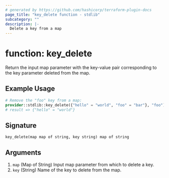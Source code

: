 ```yaml
---
# generated by https://github.com/hashicorp/terraform-plugin-docs
page_title: "key_delete function - stdlib"
subcategory: ""
description: |-
  Delete a key from a map
---
```


# function: key_delete

Return the input map parameter with the key-value pair corresponding to the key parameter deleted from the map.

## Example Usage

```terraform
# Remove the "foo" key from a map:
provider::stdlib::key_delete({"hello" = "world", "foo" = "bar"}, "foo")
# result => {"hello" = "world"}
```

## Signature

<!-- signature generated by tfplugindocs -->
```text
key_delete(map map of string, key string) map of string
```

## Arguments

<!-- arguments generated by tfplugindocs -->
1. `map` (Map of String) Input map parameter from which to delete a key.
1. `key` (String) Name of the key to delete from the map.
